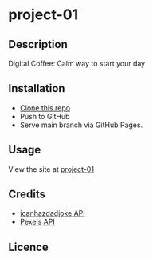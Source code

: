 # project-01

## Description
Digital Coffee: Calm way to start your day

## Installation
- [Clone this repo](https://github.com/ahnlok/project-01.git)
- Push to GitHub
- Serve main branch via GitHub Pages.

## Usage
View the site at [project-01](https://ahnlok.github.io/project-01/)

## Credits
- [icanhazdadjoke API](https://icanhazdadjoke.com/api)
- [Pexels API](https://www.pexels.com/api/) 

## Licence
